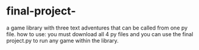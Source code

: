 # final-project-
a game library with three text adventures that can be called from one py file.
how to use:
you must download all 4 py files and you can use the final project.py to run any game within the library.
